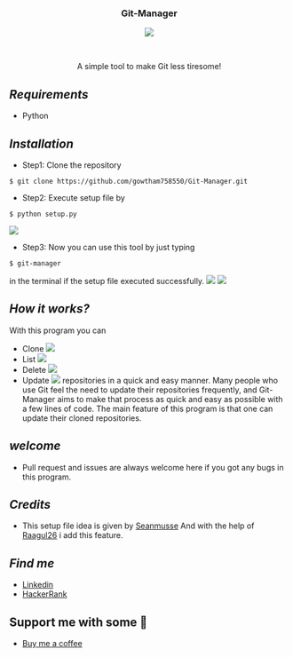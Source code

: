 <h3 align="center">Git-Manager</h3>
<p align="center">
  <img src="https://img.shields.io/badge/license-MIT-blue.svg">
</p>
<br>
<p align="center">A simple tool to make Git less tiresome!</p>

## ***Requirements***
* Python

## ***Installation***
* Step1: Clone the repository 
```
$ git clone https://github.com/gowtham758550/Git-Manager.git
```
* Step2: Execute setup file by 
```
$ python setup.py
```
![](https://github.com/gowtham758550/Git-Manager/blob/master/Screenshots/Screenshot_20200621-104529~2.png)
* Step3: Now you can use this tool by just typing 
```
$ git-manager
```
in the terminal if the setup file executed successfully.
![](https://github.com/gowtham758550/Git-Manager/blob/master/Screenshots/Screenshot_20200621-105840~2.png)
![](https://github.com/gowtham758550/Git-Manager/blob/master/Screenshots/Screenshot_20200621-105947~2.png)


## ***How it works?***

With this program you can 
* Clone
![](https://github.com/gowtham758550/Git-Manager/blob/master/Screenshots/Screenshot_20200621-110634~2.png)
* List
![](https://github.com/gowtham758550/Git-Manager/blob/master/Screenshots/Screenshot_20200621-110736~2.png)
* Delete
![](https://github.com/gowtham758550/Git-Manager/blob/master/Screenshots/Screenshot_20200621-110806~2.png)
* Update 
![](https://github.com/gowtham758550/Git-Manager/blob/master/Screenshots/Screenshot_20200621-110712~2.png)
repositories in a quick and easy manner. Many people who use Git 
feel the need to update their repositories frequently, and 
Git-Manager aims to make that process as quick and easy as 
possible with a few lines of code. The main feature of this 
program is that one can update their cloned repositories. 

## ***welcome***
* Pull request and issues are always welcome here if you
got any bugs in this program.

## ***Credits***
* This setup file idea is given by [Seanmusse](https://www.github.com/seanmusse)
And with the help of [Raagul26](https://www.github.com/raagul26) i add this feature.


## ***Find me***
* [Linkedin](https://www.linkedin.com/in/gowtham-s-516433182) 
* [HackerRank](https://www.hackerrank.com/gowtham758550)

## Support me with some 💸
* [Buy me a coffee](https://www.buymeacoffee.com/gowtham758550) 

